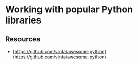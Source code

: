 # Working with popular Python libraries

## Resources

- [https://github.com/vinta/awesome-python](https://github.com/vinta/awesome-python)